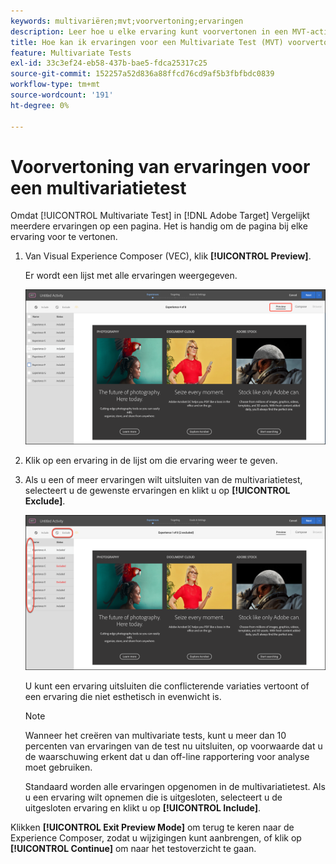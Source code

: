```yaml
---
keywords: multivariëren;mvt;voorvertoning;ervaringen
description: Leer hoe u elke ervaring kunt voorvertonen in een MVT-activiteit (Multivariate Test) in Adobe [!DNL Target] met behulp van Visual Experience Composer (VEC).
title: Hoe kan ik ervaringen voor een Multivariate Test (MVT) voorvertonen?
feature: Multivariate Tests
exl-id: 33c3ef24-eb58-437b-bae5-fdca25317c25
source-git-commit: 152257a52d836a88ffcd76cd9af5b3fbfbdc0839
workflow-type: tm+mt
source-wordcount: '191'
ht-degree: 0%

---
```


# Voorvertoning van ervaringen voor een multivariatietest

Omdat [!UICONTROL Multivariate Test] in [!DNL Adobe Target] Vergelijkt meerdere ervaringen op een pagina. Het is handig om de pagina bij elke ervaring voor te vertonen.

1. Van Visual Experience Composer (VEC), klik **[!UICONTROL Preview]**.

   Er wordt een lijst met alle ervaringen weergegeven.

   ![](assets/preview.png)

1. Klik op een ervaring in de lijst om die ervaring weer te geven.

1. Als u een of meer ervaringen wilt uitsluiten van de multivariatietest, selecteert u de gewenste ervaringen en klikt u op **[!UICONTROL Exclude]**.

   ![Ervaringen uitsluiten](/help/main/c-activities/c-multivariate-testing/t-create-multivariate-test/assets/preview-mvt-exclude.png)

   U kunt een ervaring uitsluiten die conflicterende variaties vertoont of een ervaring die niet esthetisch in evenwicht is.

   >[!NOTE]
   >
   >Wanneer het creëren van multivariate tests, kunt u meer dan 10 percenten van ervaringen van de test nu uitsluiten, op voorwaarde dat u de waarschuwing erkent dat u dan off-line rapportering voor analyse moet gebruiken.

   Standaard worden alle ervaringen opgenomen in de multivariatietest. Als u een ervaring wilt opnemen die is uitgesloten, selecteert u de uitgesloten ervaring en klikt u op **[!UICONTROL Include]**.

Klikken **[!UICONTROL Exit Preview Mode]** om terug te keren naar de Experience Composer, zodat u wijzigingen kunt aanbrengen, of klik op **[!UICONTROL Continue]** om naar het testoverzicht te gaan.
